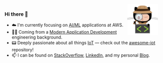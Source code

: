 <img width="20%" height="20%" align="right" src="./68747470733a2f2f6f63746f6465782e6769746875622e636f6d2f696d616765732f696e73706563746f6361742e6a7067.png">

### Hi there 👋

- ☁️ I'm currently focusing on [AI/ML](https://aws.amazon.com/generative-ai/technology/) applications at AWS.
- 👨‍💻 Coming from a [Modern Application Development](https://pages.awscloud.com/rs/112-TZM-766/images/MAD_modern_application_eBook.pdf) engineering background.
- 📟 Deeply passionate about all things [IoT](https://en.wikipedia.org/wiki/Internet_of_things) — check out the [awesome-iot](https://github.com/HQarroum/awesome-iot) repository!
- 📫 I can be found on [StackOverflow](https://stackoverflow.com/users/1175633/halim-qarroum), [LinkedIn](https://www.linkedin.com/in/hqm/), and my personal [Blog](https://halim.qarroum.com).
